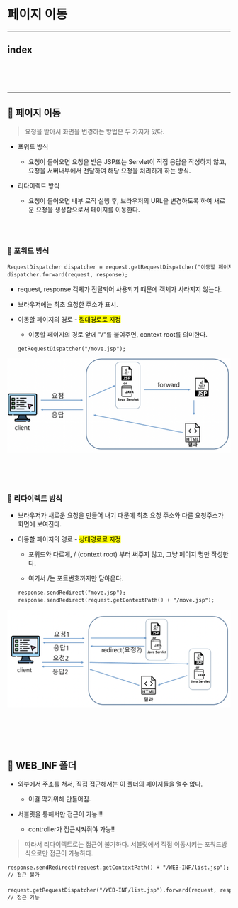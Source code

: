 # 페이지 이동

<hr>

## index



<br>
<br>
<br>


<hr>


## 🌈 페이지 이동

> 요청을 받아서 화면을 변경하는 방법은 두 가지가 있다.

* 포워드 방식
    - 요청이 들어오면 요청을 받은 JSP또는 Servlet이 직접 응답을 작성하지 않고, 요청을 서버내부에서 전달하여 해당 요청을 처리하게 하는 방식.

* 리다이렉트 방식
    - 요청이 들어오면 내부 로직 실행 후, 브라우저의 URL을 변경하도록 하여 새로운 요청을 생성함으로서 페이지를 이동한다.

<br>
<br>


### 🐳 포워드 방식

```jsp
RequestDispatcher dispatcher = request.getRequestDispatcher("이동할 페이지");
dispatcher.forward(request, response);
```
* request, response 객체가 전달되어 사용되기 떄문에 객체가 사라지지 않는다.

* 브라우저에는 최초 요청한 주소가 표시.

* 이동할 페이지의 경로 - <mark>절대경로로 지정</mark> 
    - 이동할 페이지의 경로 앞에 "/"를 붙여주면, context root를 의미한다. 

    ```jsp 
    getRequestDispatcher("/move.jsp");
    ```



![page](/Image/jsp/page.png)

<br>
<br>
<br>

### 🐳 리다이렉트 방식

* 브라우저가 새로운 요청을 만들어 내기 때문에 최초 요청 주소와 다른 요청주소가 화면에 보여진다.

* 이동할 페이지의 경로 - <mark>상대경로로 지정</mark>
    - 포워드와 다르게, / (context root) 부터 써주지 않고, 그냥 페이지 명만 작성한다.

    - 여기서 /는 포트번호까지만 담아온다.

    ```jsp
    response.sendRedirect("move.jsp");
    response.sendRedirect(request.getContextPath() + "/move.jsp");      
    ```


![page](/Image/jsp/page1.png)


<br>
<br>
<br>
<br>


## 🌈 WEB_INF 폴더

* 외부에서 주소를 쳐서, 직접 접근해서는 이 폴더의 페이지들을 열수 없다.
    - 이걸 막기위해 만들어짐.

* 서블릿을 통해서만 접근이 가능!!!
    - controller가 접근시켜줘야 가능!!

> 따라서 리다이렉트로는 접근이 불가하다. 
서블릿에서 직접 이동시키는 포워드방식으로만 접근이 가능하다.

```jsp
response.sendRedirect(request.getContextPath() + "/WEB-INF/list.jsp");
// 접근 불가
      
request.getRequestDispatcher("/WEB-INF/list.jsp").forward(request, response);
// 접근 가능
```



















































